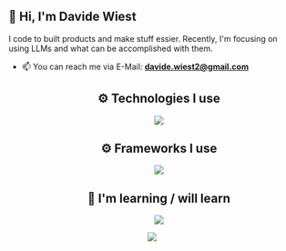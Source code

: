## 👋 Hi, I'm Davide Wiest
I code to built products and make stuff essier. Recently, I'm focusing on using LLMs and what can be accomplished with them.

- 📫 You can reach me via E-Mail: **[davide.wiest2@gmail.com](mailto:davide.wiest2@gmail.com)**


    
    <div>
        <h2 align="center"> ⚙️ Technologies I use </h2>
        <p align="center">
        <img src="https://skillicons.dev/icons?i=python,html,css,javascript,cs,java,mongodb,linkedin,github,git&theme=dark&perline=5" />
        </p>
    </div>
    <div>
      <h2 align="center"> ⚙️ Frameworks I use </h2>
        <p align="center">
        <img src="https://skillicons.dev/icons?i=django,pytorch,flask,tailwindcss,blazor&theme=dark" />
        </p>
    </div>
    
    <div>
        <h2 align="center"> 🌱 I'm learning / will learn</h2>
        <p align="center">
            <img src="https://skillicons.dev/icons?i=cs,rust,postgres,blazor&theme=dark" />
        </p>
    </div>


<p align="center">
   <!--  <img src="https://github-readme-stats.vercel.app/api?username=DavideWiest&show_icons=true&hide_border=true&theme=gotham" alt="Davide Wiest" /> -->
    <img src="https://github-readme-stats.vercel.app/api/top-langs/?username=DavideWiest&hide=css,scss&theme=gotham&hide_border=true"></p>

<!--
<details>
<summary>
-->
